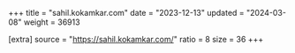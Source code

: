 +++
title = "sahil.kokamkar.com"
date = "2023-12-13"
updated = "2024-03-08"
weight = 36913

[extra]
source = "https://sahil.kokamkar.com/"
ratio = 8
size = 36
+++

